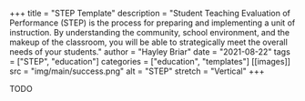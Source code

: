 +++
title = "STEP Template"
description = "Student Teaching Evaluation of Performance (STEP) is the process for preparing and implementing a unit of instruction. By understanding the community, school environment, and the makeup of the classroom, you will be able to strategically meet the overall needs of your students."
author = "Hayley Briar"
date = "2021-08-22"
tags = ["STEP", "education"]
categories = ["education", "templates"]
[[images]]
  src = "img/main/success.png"
  alt = "STEP"
  stretch = "Vertical"
+++

TODO

